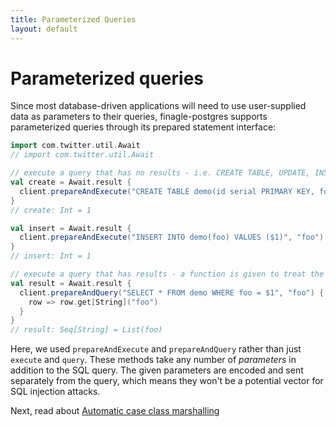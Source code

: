 ```yaml
---
title: Parameterized Queries
layout: default
---
```


# Parameterized queries

Since most database-driven applications will need to use user-supplied data as parameters to their queries,
finagle-postgres supports parameterized queries through its prepared statement interface:




```scala
import com.twitter.util.Await
// import com.twitter.util.Await

// execute a query that has no results - i.e. CREATE TABLE, UPDATE, INSERT, DELETE, etc.
val create = Await.result {
  client.prepareAndExecute("CREATE TABLE demo(id serial PRIMARY KEY, foo text)")
}
// create: Int = 1

val insert = Await.result {
  client.prepareAndExecute("INSERT INTO demo(foo) VALUES ($1)", "foo")
}
// insert: Int = 1

// execute a query that has results - a function is given to treat the rows
val result = Await.result {
  client.prepareAndQuery("SELECT * FROM demo WHERE foo = $1", "foo") {
    row => row.get[String]("foo")
  }
}
// result: Seq[String] = List(foo)
```

Here, we used `prepareAndExecute` and `prepareAndQuery` rather than just `execute` and `query`. These methods take any
number of *parameters* in addition to the SQL query. The given parameters are encoded and sent separately from the
query, which means they won't be a potential vector for SQL injection attacks.

Next, read about [Automatic case class marshalling](05-automatic-case-class-marshalling.html)



